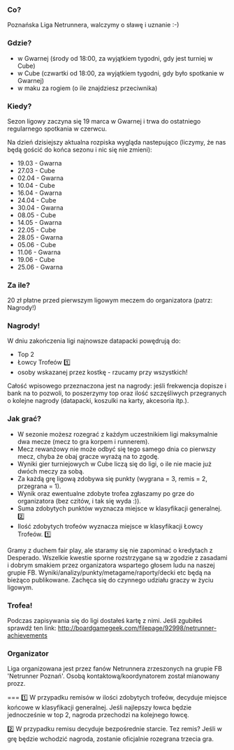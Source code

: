 ### Co?
Poznańska Liga Netrunnera, walczymy o sławę i uznanie :-)


### Gdzie?
- w Gwarnej (środy od 18:00, za wyjątkiem tygodni, gdy jest turniej w Cube)
- w Cube (czwartki od 18:00, za wyjątkiem tygodni, gdy było spotkanie w Gwarnej)
- w maku za rogiem (o ile znajdziesz przeciwnika)


### Kiedy?
Sezon ligowy zaczyna się 19 marca w Gwarnej i trwa do ostatniego regularnego spotkania w czerwcu.

Na dzień dzisiejszy aktualna rozpiska wygląda nastepująco (liczymy, że nas będą gościć do końca sezonu i nic się nie zmieni):
- 19.03 - Gwarna
- 27.03 - Cube
- 02.04 - Gwarna
- 10.04 - Cube
- 16.04 - Gwarna
- 24.04 - Cube
- 30.04 - Gwarna
- 08.05 - Cube
- 14.05 - Gwarna
- 22.05 - Cube
- 28.05 - Gwarna
- 05.06 - Cube
- 11.06 - Gwarna
- 19.06 - Cube
- 25.06 - Gwarna


### Za ile?
20 zł płatne przed pierwszym ligowym meczem do organizatora (patrz: Nagrody!)


### Nagrody!
W dniu zakończenia ligi najnowsze datapacki powędrują do:
- Top 2
- Łowcy Trofeów :one:
- osoby wskazanej przez kostkę - rzucamy przy wszystkich!

Całość wpisowego przeznaczona jest na nagrody: jeśli frekwencja dopisze i bank na to pozwoli, to poszerzymy top oraz ilość szczęśliwych
przegranych o kolejne nagrody (datapacki, koszulki na karty, akcesoria itp.).


### Jak grać?
- W sezonie możesz rozegrać z każdym uczestnikiem ligi maksymalnie dwa mecze (mecz to gra korpem i runnerem).
- Mecz rewanżowy nie może odbyć się tego samego dnia co pierwszy mecz, chyba że obaj gracze wyrażą na to zgodę.
- Wyniki gier turniejowych w Cube liczą się do ligi, o ile nie macie już dwóch meczy za sobą.
- Za każdą grę ligową zdobywa się punkty (wygrana = 3, remis = 2, przegrana = 1).
- Wynik oraz ewentualne zdobyte trofea zgłaszamy po grze do organizatora (bez czitów, i tak się wyda :)).
- Suma zdobytych punktów wyznacza miejsce w klasyfikacji generalnej. :two:
- Ilość zdobytych trofeów wyznacza miejsce w klasyfikacji Łowcy Trofeów. :one:

Gramy z duchem fair play, ale staramy się nie zapominać o kredytach z Desperado. Wszelkie kwestie sporne rozstrzygane są w zgodzie z zasadami i dobrym smakiem przez organizatora wspartego głosem ludu na naszej grupie FB.
Wyniki/analizy/punkty/metagame/raporty/decki etc będą na bieżąco publikowane. Zachęca się do czynnego udziału graczy w życiu ligowym.

### Trofea!
Podczas zapisywania się do ligi dostałeś kartę z nimi. Jeśli zgubiłeś sprawdź ten link:
http://boardgamegeek.com/filepage/92998/netrunner-achievements

### Organizator
Liga organizowana jest przez fanów Netrunnera zrzeszonych na grupie FB 'Netrunner Poznań'. 
Osobą kontaktową/koordynatorem został mianowany prozz.

===
:one: W przypadku remisów w ilości zdobytych trofeów, decyduje miejsce końcowe w klasyfikacji generalnej. Jeśli najlepszy łowca będzie jednocześnie w top 2, nagroda przechodzi na kolejnego łowcę.

:two: W przypadku remisu decyduje bezpośrednie starcie. Tez remis? Jeśli w grę będzie wchodzić nagroda, zostanie oficjalnie rozegrana trzecia gra.
